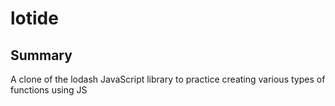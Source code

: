 # lotide

## Summary

A clone of the lodash JavaScript library to practice creating various types of functions using JS
